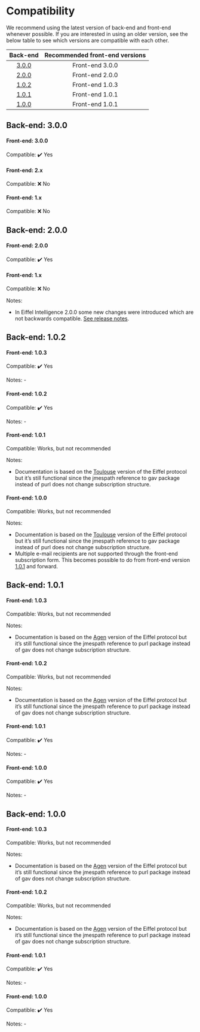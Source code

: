 # Compatibility

We recommend using the latest version of back-end and front-end whenever 
possible. If you are interested in using an older version, see the below 
table to see which versions are compatible with each other. 

|Back-end              |Recommended front-end versions  |
|:--------------------:|:------------------------------:|
|[3.0.0](#back-end-300)|Front-end 3.0.0                 |
|[2.0.0](#back-end-200)|Front-end 2.0.0                 |
|[1.0.2](#back-end-102)|Front-end 1.0.3                 |
|[1.0.1](#back-end-101)|Front-end 1.0.1                 |
|[1.0.0](#back-end-100)|Front-end 1.0.1                 |

## Back-end: 3.0.0
#### Front-end: 3.0.0
Compatible: ✔️️ Yes

#### Front-end: 2.x
Compatible: ❌  No

#### Front-end: 1.x
Compatible: ❌  No

## Back-end: 2.0.0
#### Front-end: 2.0.0
Compatible: ✔️️ Yes

#### Front-end: 1.x
Compatible: ❌  No

Notes: 
- In Eiffel Intelligence 2.0.0 some new changes were introduced which
are not backwards compatible. [See release notes](https://github.com/eiffel-community/eiffel-intelligence-frontend/releases/tag/2.0.0).

## Back-end: 1.0.2

#### Front-end: 1.0.3
Compatible: ✔️️ Yes

Notes: -

#### Front-end: 1.0.2
Compatible: ✔️️ Yes

Notes: -

#### Front-end: 1.0.1
Compatible: Works, but not recommended

Notes:
- Documentation is based on the [Toulouse](https://github.com/eiffel-community/eiffel/blob/master/eiffel-syntax-and-usage/versioning.md#versioning) version of the Eiffel protocol but it’s still functional since the jmespath reference to gav package instead of purl does not change subscription structure.

#### Front-end: 1.0.0
Compatible: Works, but not recommended

Notes:
- Documentation is based on the [Toulouse](https://github.com/eiffel-community/eiffel/blob/master/eiffel-syntax-and-usage/versioning.md#versioning) version of the Eiffel protocol but it’s still functional since the jmespath reference to gav package instead of purl does not change subscription structure.
- Multiple e-mail recipients are not supported through the front-end subscription form. This becomes possible to do from front-end version [1.0.1](https://github.com/eiffel-community/eiffel-intelligence-frontend/releases/tag/1.0.1) and forward.

## Back-end: 1.0.1
#### Front-end: 1.0.3
Compatible: Works, but not recommended

Notes:
- Documentation is based on the [Agen](https://github.com/eiffel-community/eiffel/blob/master/eiffel-syntax-and-usage/versioning.md#versioning) version of the Eiffel protocol but it’s still functional since the jmespath reference to purl package instead of gav does not change subscription structure.

#### Front-end: 1.0.2
Compatible: Works, but not recommended

Notes:
- Documentation is based on the [Agen](https://github.com/eiffel-community/eiffel/blob/master/eiffel-syntax-and-usage/versioning.md#versioning) version of the Eiffel protocol but it’s still functional since the jmespath reference to purl package instead of gav does not change subscription structure.

#### Front-end: 1.0.1
Compatible: ✔️️ Yes

Notes: -

#### Front-end: 1.0.0
Compatible: ✔️️ Yes

Notes: -

## Back-end: 1.0.0
#### Front-end: 1.0.3
Compatible: Works, but not recommended

Notes:
- Documentation is based on the [Agen](https://github.com/eiffel-community/eiffel/blob/master/eiffel-syntax-and-usage/versioning.md#versioning) version of the Eiffel protocol but it’s still functional since the jmespath reference to purl package instead of gav does not change subscription structure.

#### Front-end: 1.0.2
Compatible: Works, but not recommended

Notes:
- Documentation is based on the [Agen](https://github.com/eiffel-community/eiffel/blob/master/eiffel-syntax-and-usage/versioning.md#versioning) version of the Eiffel protocol but it’s still functional since the jmespath reference to purl package instead of gav does not change subscription structure.

#### Front-end: 1.0.1
Compatible: ✔️️ Yes

Notes: -

#### Front-end: 1.0.0
Compatible: ✔️️ Yes

Notes: -
